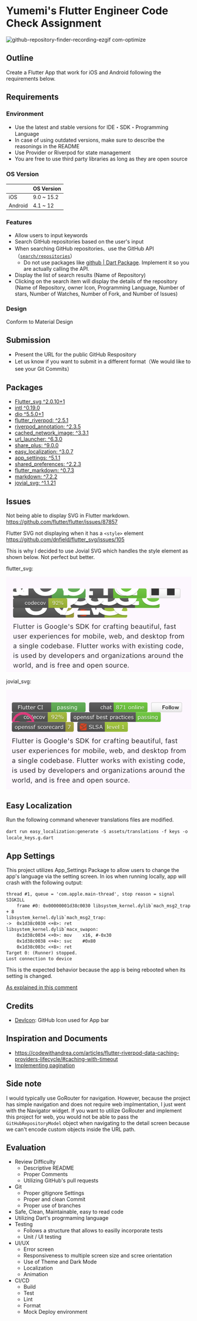 # Yumemi's Flutter Engineer Code Check Assignment

![github-repository-finder-recording-ezgif com-optimize](https://github.com/user-attachments/assets/538a94c7-9daf-4058-a132-bacb4f38794f)

## Outline

Create a Flutter App that work for iOS and Android following the requirements below.

## Requirements

### Environment

- Use the latest and stable versions for IDE・SDK・Programming Language
- In case of using outdated versions, make sure to describe the reasonings in the README
- Use Provider or Riverpod for state management
- You are free to use third party libraries as long as they are open source

### OS Version

|         | OS Version |
| ------- | ---------- |
| iOS     | 9.0 ~ 15.2 |
| Android | 4.1 ~ 12   |

### Features

- Allow users to input keywords
- Search GitHub repositories based on the user's input
- When searching GitHub repositories、use the GitHub API（[`search/repositories`](https://docs.github.com/ja/rest/reference/search#search-repositories)）
  - Do not use packages like [github | Dart Package](https://pub.dev/packages/github). Implement it so you are actually calling the API.
- Display the list of search results (Name of Repository)
- Clicking on the search item will display the details of the repository (Name of Repository, owner Icon, Programming Language, Number of stars, Number of Watches, Number of Fork, and Number of Issues)

### Design

Conform to Material Design

## Submission

- Present the URL for the public GitHub Respository
- Let us know if you want to submit in a different format（We would like to see your Git Commits）

## Packages

- [Flutter_svg ^2.0.10+1](https://pub.dev/packages/flutter_svg)
- [intl ^0.19.0](https://pub.dev/packages/intl)
- [dio ^5.5.0+1](https://pub.dev/packages/dio)
- [flutter_riverpod: ^2.5.1](https://pub.dev/packages/flutter_riverpod)
- [riverpod_annotation: ^2.3.5](https://pub.dev/packages/riverpod_annotation)
- [cached_network_image: ^3.3.1](https://pub.dev/packages/cached_network_image)
- [url_launcher: ^6.3.0](https://pub.dev/packages/url_launcher)
- [share_plus: ^9.0.0](https://pub.dev/packages/share_plus)
- [easy_localization: ^3.0.7](https://pub.dev/packages/easy_localization)
- [app_settings: ^5.1.1](https://pub.dev/packages/app_settings)
- [shared_preferences: ^2.2.3](https://pub.dev/packages/shared_preferences)
- [flutter_markdown: ^0.7.3](https://pub.dev/packages/flutter_markdown)
- [markdown: ^7.2.2](https://pub.dev/packages/markdown)
- [jovial_svg: ^1.1.21](https://pub.dev/packages/jovial_svg)

## Issues

Not being able to display SVG in Flutter markdown.
https://github.com/flutter/flutter/issues/87857

Flutter SVG not displaying when it has a `<style>` element
https://github.com/dnfield/flutter_svg/issues/105

This is why I decided to use Jovial SVG which handles the style element as shown below. Not perfect but better.

flutter_svg:

![example with flutter svg](https://raw.githubusercontent.com/ERy03/GitHub-Repository-Finder/develop/assets/readme/flutter_svg.png)

jovial_svg:

![example with jovial svg](https://raw.githubusercontent.com/ERy03/GitHub-Repository-Finder/develop/assets/readme/jovial_svg.png)

## Easy Localization

Run the following command whenever translations files are modified.

`dart run easy_localization:generate -S assets/translations -f keys -o locale_keys.g.dart`

## App Settings

This project utilizes App_Settings Package to allow users to change the app's language via the setting screen. In ios when running locally, app will crash with the following output:

```
thread #1, queue = 'com.apple.main-thread', stop reason = signal SIGKILL
    frame #0: 0x00000001d38c0030 libsystem_kernel.dylib`mach_msg2_trap + 8
libsystem_kernel.dylib`mach_msg2_trap:
->  0x1d38c0030 <+8>: ret
libsystem_kernel.dylib`macx_swapon:
    0x1d38c0034 <+0>: mov    x16, #-0x30
    0x1d38c0038 <+4>: svc    #0x80
    0x1d38c003c <+8>: ret
Target 0: (Runner) stopped.
Lost connection to device
```

This is the expected behavior because the app is being rebooted when its setting is changed.

[As explained in this comment](https://github.com/Baseflow/flutter-permission-handler/issues/509#issuecomment-1113636977)

## Credits

- [DevIcon](https://github.com/devicons/devicon/): GitHub Icon used for App bar

## Inspiration and Documents

- https://codewithandrea.com/articles/flutter-riverpod-data-caching-providers-lifecycle/#caching-with-timeout
- [Implementing pagination](https://github.com/rrousselGit/riverpod/tree/master/examples/marvel)

## Side note

I would typically use GoRouter for navigation. However, because the project has simple navigation and does not require web implmentation, I just went with the Navigator widget. If you want to utilize GoRouter and implement this project for web, you would not be able to pass the `GitHubRepositoryModel` object when navigating to the detail screen because we can't encode custom objects inside the URL path.

## Evaluation

- Review Difficulty
  - Descriptive README
  - Proper Comments
  - Utilizing GitHub's pull requests
- Git
  - Proper gitignore Settings
  - Proper and clean Commit
  - Proper use of branches
- Safe, Clean, Maintainable, easy to read code
- Utilizing Dart's progrmaming language
- Testing
  - Follows a structure that allows to easilly incorporate tests
  - Unit / UI testing
- UI/UX
  - Error screen
  - Responsiveness to multiple screen size and scree orientation
  - Use of Theme and Dark Mode
  - Localization
  - Animation
- CI/CD
  - Build
  - Test
  - Lint
  - Format
  - Mock Deploy environment
